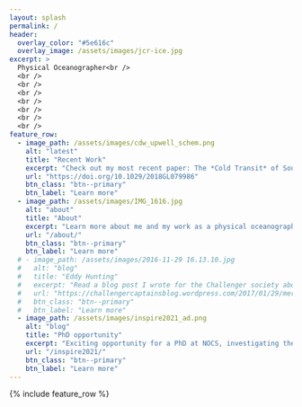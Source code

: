 ```yaml
---
layout: splash
permalink: /
header:
  overlay_color: "#5e616c"
  overlay_image: /assets/images/jcr-ice.jpg
excerpt: >
  Physical Oceanographer<br />
  <br />
  <br />
  <br />
  <br />
  <br />
  <br />
  <br />
feature_row:
  - image_path: /assets/images/cdw_upwell_schem.png
    alt: "latest"
    title: "Recent Work"
    excerpt: "Check out my most recent paper: The *Cold Transit* of Southern Ocean Upwelling."
    url: "https://doi.org/10.1029/2018GL079986"
    btn_class: "btn--primary"
    btn_label: "Learn more"
  - image_path: /assets/images/IMG_1616.jpg
    alt: "about"
    title: "About"
    excerpt: "Learn more about me and my work as a physical oceanographer"
    url: "/about/"
    btn_class: "btn--primary"
    btn_label: "Learn more"  
  # - image_path: /assets/images/2016-11-29 16.13.10.jpg
  #   alt: "blog"
  #   title: "Eddy Hunting"
  #   excerpt: "Read a blog post I wrote for the Challenger society about eddy hunting in the Bahamas."
  #   url: "https://challengercaptainsblog.wordpress.com/2017/01/29/mermeed-eddy-hunting-dafydd-gwyn-evans/"
  #   btn_class: "btn--primary"
  #   btn_label: "Learn more"
  - image_path: /assets/images/inspire2021_ad.png
    alt: "blog"
    title: "PhD opportunity"
    excerpt: "Exciting opportunity for a PhD at NOCS, investigating the role of North Atlantic mode waters as heat and carbon sinks"
    url: "/inspire2021/"
    btn_class: "btn--primary"
    btn_label: "Learn more"
---
```


{% include feature_row %}

 
